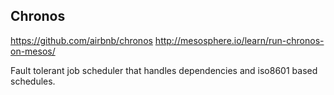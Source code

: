 ## Chronos
https://github.com/airbnb/chronos
http://mesosphere.io/learn/run-chronos-on-mesos/

Fault tolerant job scheduler that handles dependencies and iso8601 based schedules.


